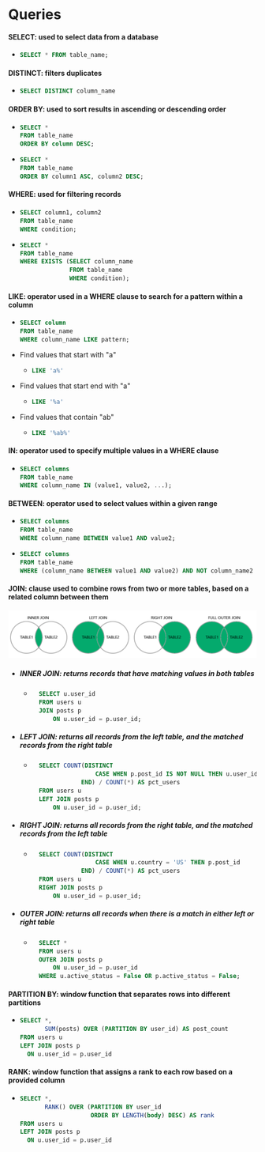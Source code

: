 # Queries

#### **SELECT**: used to select data from a database
* ```sql
  SELECT * FROM table_name;
  ```

#### **DISTINCT**: filters duplicates
* ```sql
  SELECT DISTINCT column_name
  ```

#### **ORDER BY**: used to sort results in ascending or descending order
* ```sql
  SELECT * 
  FROM table_name 
  ORDER BY column DESC;
  ```
* ```sql
  SELECT * 
  FROM table_name 
  ORDER BY column1 ASC, column2 DESC;
  ```

#### **WHERE**: used for filtering records
* ```sql
  SELECT column1, column2 
  FROM table_name 
  WHERE condition;
  ```
* ```sql
  SELECT * 
  FROM table_name 
  WHERE EXISTS (SELECT column_name 
  				FROM table_name 
				WHERE condition);
  ```

#### **LIKE**: operator used in a WHERE clause to search for a pattern within a column
* ```sql
  SELECT column 
  FROM table_name 
  WHERE column_name LIKE pattern;
  ```
* Find values that start with "a"
  * ```sql
    LIKE 'a%'
    ```
* Find values that start end with "a"
  * ```sql
    LIKE '%a'
    ```
* Find values that contain "ab"
  * ```sql
    LIKE '%ab%'
    ```

#### **IN**: operator used to specify multiple values in a WHERE clause
* ```sql
  SELECT columns 
  FROM table_name 
  WHERE column_name IN (value1, value2, ...);
  ```

#### **BETWEEN**: operator used to select values within a given range
* ```sql
  SELECT columns 
  FROM table_name 
  WHERE column_name BETWEEN value1 AND value2;
  ```
* ```sql
  SELECT columns 
  FROM table_name 
  WHERE (column_name BETWEEN value1 AND value2) AND NOT column_name2 IN (value3, value4);
  ```

#### **JOIN**: clause used to combine rows from two or more tables, based on a related column between them
![SQL Joins](../Assets/joins.PNG)

* ##### **INNER JOIN**: returns records that have matching values in both tables
	* ```sql
		SELECT u.user_id 
		FROM users u 
		JOIN posts p 
			ON u.user_id = p.user_id;
	  ```

* ##### **LEFT JOIN**: returns all records from the left table, and the matched records from the right table
	* ```sql
		SELECT COUNT(DISTINCT 
						CASE WHEN p.post_id IS NOT NULL THEN u.user_id
					END) / COUNT(*) AS pct_users
		FROM users u 
		LEFT JOIN posts p 
			ON u.user_id = p.user_id;
	  ```

* ##### **RIGHT JOIN**: returns all records from the right table, and the matched records from the left table
	* ```sql
		SELECT COUNT(DISTINCT 
						CASE WHEN u.country = 'US' THEN p.post_id
					END) / COUNT(*) AS pct_users
		FROM users u 
		RIGHT JOIN posts p 
			ON u.user_id = p.user_id;
	  ```

* ##### **OUTER JOIN**: returns all records when there is a match in either left or right table
	* ```sql
		SELECT *
		FROM users u
		OUTER JOIN posts p
			ON u.user_id = p.user_id
		WHERE u.active_status = False OR p.active_status = False;
	  ```

#### **PARTITION BY**: window function that separates rows into different partitions
* ```sql
  SELECT *,
		 SUM(posts) OVER (PARTITION BY user_id) AS post_count
  FROM users u
  LEFT JOIN posts p
	ON u.user_id = p.user_id
  ```

#### **RANK**: window function that assigns a rank to each row based on a provided column
* ```sql
  SELECT *,
		 RANK() OVER (PARTITION BY user_id
		 			  ORDER BY LENGTH(body) DESC) AS rank
  FROM users u
  LEFT JOIN posts p
	ON u.user_id = p.user_id
  ```